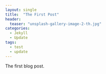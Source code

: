 ```yaml
---
layout: single
title:  "The First Post"
header:
  teaser: "unsplash-gallery-image-2-th.jpg"
categories: 
  - Jekyll
  - Update
tags:
  - test
  - update
---
```


The first blog post.